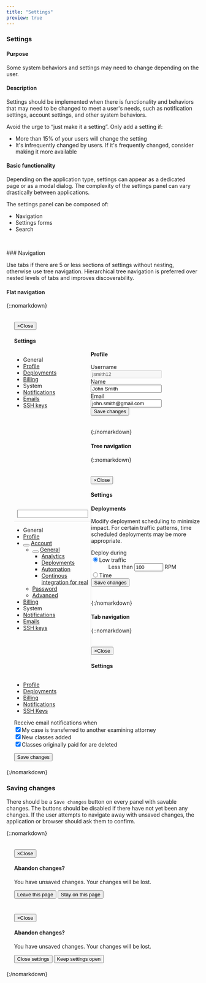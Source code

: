 ```yaml
---
title: "Settings"
preview: true
---
```


<div class="pl-pattern">

<h3>Settings</h3>

#### Purpose

Some system behaviors and settings may need to change depending on the user.

#### Description

Settings should be implemented when there is functionality and behaviors that may need to be changed to meet a user's needs, such as notification settings, account settings, and other system behaviors. 

Avoid the urge to “just make it a setting”. Only add a setting if:

- More than 15% of your users will change the setting
- It's infrequently changed by users. If it's frequently changed, consider making it more available

#### Basic functionality

Depending on the application type, settings can appear as a dedicated page or as a modal dialog. The complexity of the settings panel can vary drastically between applications.

The settings panel can be composed of:

- Navigation
- Settings forms
- Search

&nbsp;

</div>

<div class="pl-pattern">
### Navigation

Use tabs if there are 5 or less sections of settings without nesting, otherwise use tree navigation. Hierarchical tree navigation is preferred over nested levels of tabs and improves discoverability.

#### Flat navigation

{::nomarkdown}
<div class="pl-preview">
<div class="modal fade in" style="display: block; position: relative; z-index: inherit;">
  <div class="modal-dialog" style="width: 750px; max-width: 100%; padding: 20px;">
    <div class="modal-content">
      <div class="modal-header">
        <button type="button" class="close" data-dismiss="modal"><span aria-hidden="true">&times;</span><span class="sr-only">Close</span></button>
        <h4 class="modal-title">Settings</h4>
      </div>
      <div class="keyline-right" style="width: 200px; min-height: 400px; float: left;">
        <ul class="nav nav-stacked nav-tree" role="tab-list">
            <li role="presentation" class="category">General</li>
            <li class="active" role="presentation"><a role="tab" href="#">Profile</a></li>
            <li role="presentation"><a role="tab" href="#">Deployments</a></li>
            <li role="presentation"><a role="tab" href="#">Billing</a></li>
            <li role="presentation" class="category">System</li>
            <li role="presentation"><a role="tab" href="#">Notifications</a></li>
            <li role="presentation"><a role="tab" href="#">Emails</a></li>
            <li role="presentation"><a role="tab" href="#">SSH keys</a></li>
        </ul>
      </div>
      <div style="margin-left: 200px; max-height: 400px; overflow: auto;">
        <div style="opacity: 1; display: inline-block; width: 100%;">
          <div class="modal-body">
            <a class="pull-right"></a><h4 style="margin-top: 0px; margin-bottom: 16px;">Profile</h4> 
            <form class="" role="form">
                <div class="form-group">
                    <label class="control-label">Username</label>
                    <div class="">
                      <input disabled type="text" class="form-control" style="display: inline-block; max-width: 250px;" value="jsmith12">
                    </div>
                </div>
                <div class="form-group">
                    <label class="control-label">Name</label>
                    <div class="">
                      <input type="text" class="form-control" style="max-width: 250px;" value="John Smith">
                    </div>
                </div>
                <div class="form-group">
                    <label class="control-label">Email</label>
                    <div class="">
                      <input type="text" class="form-control" style="max-width: 250px;" value="john.smith@gmail.com">
                    </div>
                </div>
                <button class="btn btn-primary">Save changes</button>
            </form>
          </div>
        </div>
      </div>
    </div>
  </div>
</div>
</div>
{:/nomarkdown}

#### Tree navigation

{::nomarkdown}
<div class="pl-preview">
<div class="modal fade in" style="display: block; position: relative; z-index: inherit;">
  <div class="modal-dialog" style="width: 750px; max-width: 100%; padding: 20px;">
    <div class="modal-content">
      <div class="modal-header">
        <button type="button" class="close" data-dismiss="modal"><span aria-hidden="true">&times;</span><span class="sr-only">Close</span></button>
        <h4 class="modal-title">Settings</h4>
      </div>
      <div style="width: 200px; min-height: 400px; border-right: 1px solid #ddd; float: left; padding-bottom: 14px;">
        <div style="padding: 8px 8px 8px 8px; border-bottom: 1px solid #ddd;" >
            <div class="input-icon icon icon-search" style="margin-top: 4px;"></div>
            <input type="text" class="form-control input-search input-sm" placeholder="">
        </div>
        <ul class="nav nav-stacked nav-tree" role="tab-list">
            <li role="presentation" class="category">General</li>
            <li role="presentation"><a role="tab" href="#">Profile</a></li>
            <li role="presentation"><button class="expander expanded"></button> <a role="tab" href="#">Account</a>
                <ul class="nav nav-stacked nav-tree">
                    <li role="presentation"><button class="expander expanded"></button> <a role="tab" href="#">General</a>
                        <ul class="nav nav-stacked nav-tree">
                            <li role="presentation"><a role="tab" href="#">Analytics</a></li>
                            <li role="presentation" class="active"><a role="tab" href="#" >Deployments</a></li>
                            <li role="presentation"><a role="tab" href="#">Automation</a></li>
                            <li role="presentation"><a role="tab" href="#">Continous integration for real</a></li>
                        </ul>
                    </li>
                    <li role="presentation"><a role="tab" href="#">Password</a></li>
                    <li role="presentation"><a role="tab" href="#">Advanced</a>
                    </li>
                </ul>
            </li>
            <li role="presentation"><a role="tab" href="#">Billing</a></li>
            <li role="presentation" class="category">System</li>
            <li role="presentation"><a role="tab" href="#">Notifications</a></li>
            <li role="presentation"><a role="tab" href="#">Emails</a></li>
            <li role="presentation"><a role="tab" href="#">SSH keys</a></li>
        </ul>
      </div>
      <div style="margin-left: 200px; max-height: 400px; overflow: auto;">
        <div style="opacity: 1; display: inline-block; width: 100%;">
          <div class="modal-body">
            <h4 style="margin-top: 0px; margin-bottom: 16px;">Deployments</h4>
            <p>Modify deployment scheduling to minimize impact. For certain traffic patterns, time scheduled deployments may be more appropriate.</p>
            <form class="" role="form">
                <div class="form-group">
                    <label class="control-label">Deploy during</label>
                    <div class="">
                      <div class="radio">
                        <label><input type="radio" name="optionsRadios" id="optionsRadios1" value="option1" checked>Low traffic</label>
                      </div>
                      <div style="padding-left: 45px;">
                        <span>Less than <input type="text" class="form-control" style="display: inline-block; max-width: 75px" value="100"> RPM</span>
                      </div>
                      <div class="radio">
                        <label><input type="radio" name="optionsRadios" id="optionsRadios2" value="option2">Time</label>
                      </div>
                    </div>
                </div>
                <button class="btn btn-primary">Save changes</button>
            </form>
          </div>
        </div>
      </div>
    </div>
  </div>
</div>
</div>
{:/nomarkdown}

#### Tab navigation

{::nomarkdown}
<div class="pl-preview">
<div class="modal fade in" style="display: block; position: relative; z-index: inherit;">
  <div class="modal-dialog" style="width: 600px; max-width: 100%; padding: 20px;">
    <div class="modal-content">
      <div class="modal-header">
        <button type="button" class="close" data-dismiss="modal"><span aria-hidden="true">&times;</span><span class="sr-only">Close</span></button>
        <h4 class="modal-title">Settings</h4>
      </div>
      <div style="max-height: 400px; overflow: auto;">
        <div style="opacity: 1; display: inline-block; width: 100%;">
            <ul class="nav nav-tabs nav-tabs-light" role="tablist">
              <li><a href="#" role="tab" data-toggle="tab">Profile</a></li>
              <li><a href="#" role="tab" data-toggle="tab">Deployments</a></li>
              <li><a href="#" role="tab" data-toggle="tab">Billing</a></li>
              <li class="active"><a href="#" role="tab" data-toggle="tab">Notifications</a></li>
              <li><a href="#" role="tab" data-toggle="tab">SSH Keys</a></li>
            </ul>
            <div class="modal-body" >
                <form class="" role="form">
                    <div class="form-group">
                      <label>Receive email notifications when</label>
                      <div class="checkbox">
                        <label><input type="checkbox" id="optionsRadios1" value="option1" checked>My case is transferred to another examining attorney</label>
                      </div>
                      <div class="checkbox">
                        <label><input type="checkbox" id="optionsRadios2" value="option2" checked>New classes added</label>
                      </div>
                      <div class="checkbox">
                        <label><input type="checkbox" id="optionsRadios3" value="option3" checked>Classes originally paid for are deleted</label>
                      </div>
                    </div>
                </form>
                <button class="btn btn-primary">Save changes</button>
            </div>
        </div>
      </div>
    </div>
  </div>
</div>
</div>
{:/nomarkdown}
</div>


<div class="pl-pattern">

### Saving changes

There should be a `Save changes` button on every panel with savable changes. The buttons should be disabled if there have not yet been any changes. If the user attempts to navigate away with unsaved changes, the application or browser should ask them to confirm. 


{::nomarkdown}
<div class="pl-preview">
<div class="modal fade in" style="display: block; position: relative; z-index: inherit;">
  <div class="modal-dialog" style="width: 400px; max-width: 100%; padding: 20px;">
    <div class="modal-content">
      <div class="modal-body">
        <button type="button" class="close" data-dismiss="modal"><span aria-hidden="true">&times;</span><span class="sr-only">Close</span></button>
        <h4>Abandon changes?</h4>
        <p>You have unsaved changes. Your changes will be lost.</p>
      </div>
      <div class="modal-footer">
        <button type="button" class="btn btn-default">Leave this page</button>
        <button type="button" class="btn btn-primary" data-dismiss="modal">Stay on this page</button>
      </div>
    </div>
  </div>
</div>
<div class="modal fade in" style="display: block; position: relative; z-index: inherit;">
  <div class="modal-dialog" style="width: 400px; max-width: 100%; padding: 20px;">
    <div class="modal-content">
      <div class="modal-body">
        <button type="button" class="close" data-dismiss="modal"><span aria-hidden="true">&times;</span><span class="sr-only">Close</span></button>
        <h4>Abandon changes?</h4>
        <p>You have unsaved changes. Your changes will be lost.</p>
      </div>
      <div class="modal-footer">
        <button type="button" class="btn btn-default">Close settings</button>
        <button type="button" class="btn btn-primary" data-dismiss="modal">Keep settings open</button>
      </div>
    </div>
  </div>
</div>
</div>
{:/nomarkdown}
</div>
